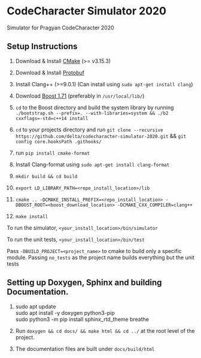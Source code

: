 # CodeCharacter Simulator 2020

Simulator for Pragyan CodeCharacter 2020

## Setup Instructions

1. Download & Install [CMake](https://cmake.org/install/) (>= v3.15.3)

2. Download & Install [Protobuf](https://github.com/protocolbuffers/protobuf/blob/master/src/README.md)

3. Install Clang++ (>=9.0.1) (Can install using `sudo apt-get install clang`)

4. Download [Boost 1.71](https://www.boost.org/users/history/version_1_71_0.html) (preferably in `/usr/local/lib/`)

5. `cd` to the Boost directory and build the system library by running `./bootstrap.sh --prefix=. --with-libraries=system && ./b2 cxxflags=-std=c++14 install`

6. `cd` to your projects directory and run `git clone --recursive https://github.com/delta/codecharacter-simulator-2020.git` && `git config core.hooksPath .githooks/`

7. run `pip install cmake-format`

8. Install Clang-format using `sudo apt-get install clang-format`

9. `mkdir build && cd build`

10. `export LD_LIBRARY_PATH=<repo_install_location>/lib`

11. `cmake .. -DCMAKE_INSTALL_PREFIX=<repo_install_location> -DBOOST_ROOT=<boost_download_location> -DCMAKE_CXX_COMPILER=clang++`

12. `make install`

To run the simulator, `<your_install_location>/bin/simulator`

To run the unit tests, `<your_install_location>/bin/test`

Pass `-DBUILD_PROJECT=<project_name>` to cmake to build only a specific module. Passing `no_tests` as the project name builds everything but the unit tests

## Setting up Doxygen, Sphinx and building Documentation.

1. sudo apt update  
   sudo apt install -y doxygen python3-pip  
   sudo python3 -m pip install sphinx_rtd_theme breathe

2. Run `doxygen && cd docs/ && make html && cd ../` at the root level of the project.
3. The documentation files are built under `docs/build/html`
